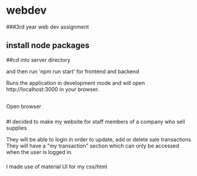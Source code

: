 # webdev
###3rd year web dev assignment 


## install node packages 

##cd into server directory 

and then run 'npm run start' for frontend and backend 

Runs the application in development mode and will open http://localhost:3000 in your browser. 

##
Open browser 


#####

#I decided to make my website for staff members of a company who sell supplies

They will be able to login in order to update, add or delete sale transactions 
They will have a "my transaction" section which can only be accessed when the user is logged in. 

###
I made use of material UI for my css/html
